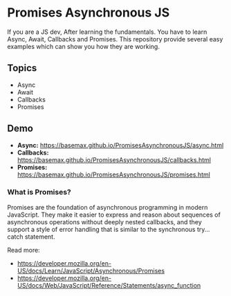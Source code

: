 # Promises Asynchronous JS

If you are a JS dev, After learning the fundamentals. You have to learn Async, Await, Callbacks and Promises. This repository provide several easy examples which can show you how they are working.

## Topics

- Async
- Await
- Callbacks
- Promises


## Demo

- **Async:** https://basemax.github.io/PromisesAsynchronousJS/async.html
- **Callbacks:** https://basemax.github.io/PromisesAsynchronousJS/callbacks.html
- **Promises:** https://basemax.github.io/PromisesAsynchronousJS/promises.html

### What is Promises?

Promises are the foundation of asynchronous programming in modern JavaScript. They make it easier to express and reason about sequences of asynchronous operations without deeply nested callbacks, and they support a style of error handling that is similar to the synchronous try... catch statement.

Read more:

- https://developer.mozilla.org/en-US/docs/Learn/JavaScript/Asynchronous/Promises
- https://developer.mozilla.org/en-US/docs/Web/JavaScript/Reference/Statements/async_function
